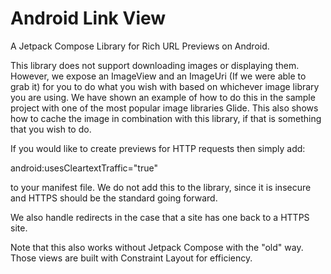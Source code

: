 # Android Link View
A Jetpack Compose Library for Rich URL Previews on Android.

This library does not support downloading images or displaying them. However, we expose 
an ImageView and an ImageUri (If we were able to grab it) for you to do what you wish with
based on whichever image library you are using. We have shown an example of how to do this
in the sample project with one of the most popular image libraries Glide. 
This also shows how to cache the image in combination with this library, if that is something that you wish to do.

If you would like to create previews for HTTP requests then simply add:

android:usesCleartextTraffic="true"

to your manifest file. We do not add this to the library, since it is insecure and HTTPS should be the standard going forward.

We also handle redirects in the case that a site has one back to a HTTPS site.

Note that this also works without Jetpack Compose with the "old" way. Those views are built with Constraint Layout for efficiency.
